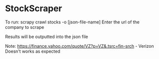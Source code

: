 # StockScraper
To run: 
scrapy crawl stocks -o [json-file-name]
Enter the url of the company to scrape 

Results will be outputted into the json file 

Note: 
https://finance.yahoo.com/quote/VZ?p=VZ&.tsrc=fin-srch - Verizon 
Doesn't works as expected